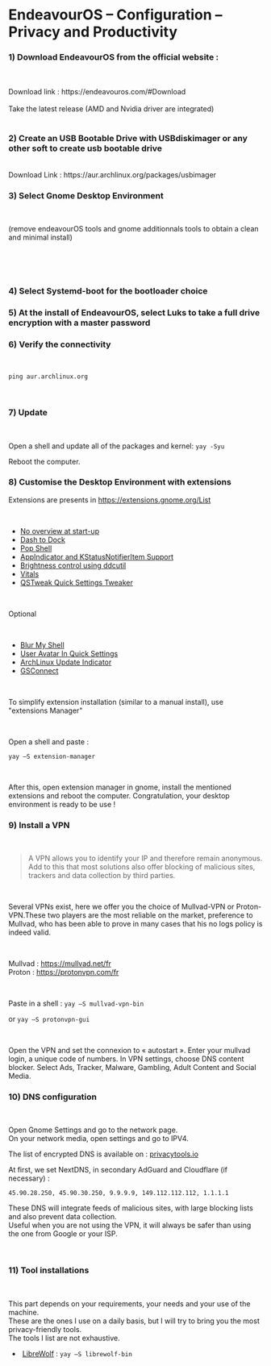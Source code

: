 # EndeavourOS – Configuration – Privacy and Productivity







### 1) Download EndeavourOS from the official website :
<br />
<br />
Download link : https://endeavouros.com/#Download
<br />

<br />
Take the latest release (AMD and Nvidia driver are integrated)
<br />
<br />

### 2) Create an USB Bootable Drive with USBdiskimager or any other soft to create usb bootable drive
<br />
Download Link : https://aur.archlinux.org/packages/usbimager

<br />

### 3) Select Gnome Desktop Environment 

<br />

(remove endeavourOS tools and gnome additionnals tools to obtain a clean and minimal install)

<br />
<br />
<br />

### 4) Select Systemd-boot for the bootloader choice

### 5) At the install of EndeavourOS, select Luks to take a full drive encryption with a master password

### 6) Verify the connectivity

<br />

```ping aur.archlinux.org```

<br />


### 7) Update

<br />

Open a shell and update all of the packages and kernel: ```yay -Syu```

Reboot the computer.

### 8) Customise the Desktop Environment with extensions

Extensions are presents in https://extensions.gnome.org/List 

<br />

- [No overview at start-up](https://extensions.gnome.org/extension/4099/no-overview/)
- [Dash to Dock](https://extensions.gnome.org/extension/307/dash-to-dock/)
- [Pop Shell](https://aur.archlinux.org/packages/gnome-shell-extension-pop-shell-git)
- [AppIndicator and KStatusNotifierItem Support](https://extensions.gnome.org/extension/615/appindicator-support/)
- [Brightness control using ddcutil](https://extensions.gnome.org/extension/2645/brightness-control-using-ddcutil/)
- [Vitals](https://extensions.gnome.org/extension/1460/vitals/)
- [QSTweak Quick Settings Tweaker](https://extensions.gnome.org/extension/5446/quick-settings-tweaker/)

<br />

Optional

<br />

- [Blur My Shell](https://extensions.gnome.org/extension/3193/blur-my-shell/)
- [User Avatar In Quick Settings](https://extensions.gnome.org/extension/5506/user-avatar-in-quick-settings/)
- [ArchLinux Update Indicator](https://extensions.gnome.org/extension/1010/archlinux-updates-indicator/)
- [GSConnect](https://extensions.gnome.org/extension/1319/gsconnect/)

<br />

To simplify extension installation (similar to a manual install), use "extensions Manager"

<br />

Open a shell and paste : 

``` yay –S extension-manager ```

<br />

After this, open extension manager in gnome, install the mentioned extensions
and reboot the computer. Congratulation, your desktop environment is ready to be use !

### 9) Install a VPN

<br />

>A VPN allows you to identify your IP and therefore remain anonymous. Add to this that most solutions also offer blocking of malicious sites, trackers and data collection by third parties.

<br />

Several VPNs exist, here we offer you the choice of Mullvad-VPN or Proton-VPN.These two players are the most reliable on the market, preference to Mullvad, who has been able to prove in many cases that his no logs policy is indeed valid.

<br />

Mullvad : https://mullvad.net/fr  
Proton : https://protonvpn.com/fr

<br />

Paste in a shell : ``` yay –S mullvad-vpn-bin ```

or ``` yay –S protonvpn-gui ```

<br />

Open the VPN and set the connexion to « autostart ».
Enter your mullvad login, a unique code of numbers.
In VPN settings, choose DNS content blocker. Select Ads, Tracker, Malware, Gambling, Adult Content and Social Media.

### 10) DNS configuration

<br />

Open Gnome Settings and go to the network page.\
On your network media, open settings and go to IPV4.

The list of encrypted DNS is available on : [privacytools.io](https://www.privacytools.io/encrypted-dns)

At first, we set NextDNS, in secondary AdGuard and Cloudflare (if necessary) : 

``` 45.90.28.250, 45.90.30.250, 9.9.9.9, 149.112.112.112, 1.1.1.1 ```

These DNS will integrate feeds of malicious sites, with large blocking lists and also prevent data collection.\
Useful when you are not using the VPN, it will always be safer than using the one from Google or your ISP.

<br />

### 11) Tool installations

<br />

This part depends on your requirements, your needs and your use of the machine.\
These are the ones I use on a daily basis, but I will try to bring you the most privacy-friendly tools.\
The tools I list are not exhaustive.

-  [LibreWolf](https://librewolf.net/) : ```yay –S librewolf-bin``` 


